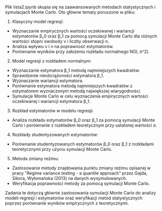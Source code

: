 Plik lista2.ipynb skupia się na zaawansowanych metodach statystycznych i symulacjach Monte Carlo. Oto główne tematy poruszone w pliku:

1. Klasyczny model regresji:
- Wyznaczanie empirycznych wartości oczekiwanej i wariancji estymatorów β_0 oraz β_1 za pomocą symulacji Monte Carlo dla różnych wartości stopni swobody ν i liczby obserwacji n.
- Analiza wpływu ν i n na poprawność estymatorów.
- Porównanie wyników przy założeniu rozkładu normalnego N(0, σ^2).
2. Model regresji z rozkładem normalnym:
- Wyznaczanie estymatora β_1 metodą najmniejszych kwadratów.
- Sprawdzenie nieobciążoności estymatora β_1.
- Wyznaczanie wariancji estymatora.
- Porównanie estymatora metodą najmniejszych kwadratów z estymatorem wyznaczonym metodą największej wiarygodności.
- Symulacje Monte Carlo w celu wyznaczenia empirycznych wartości oczekiwanej i wariancji estymatora β_1.
3. Rozkład estymatorów w modelu regresji:
- Analiza rozkładu estymatorów β_0 oraz β_1 za pomocą symulacji Monte Carlo i porównanie z rozkładem teoretycznym przy ustalonej wartości σ.
4. Rozkłady studentyzowanych estymatorów:
- Porównanie studentyzowanych estymatorów β_0 oraz β_1 z rozkładami teoretycznymi przy użyciu symulacji Monte Carlo.
5. Metoda zmiany reżimu:
- Zastosowanie metody znajdowania punktu zmiany reżimu opisanej w pracy "Regime variance testing - a quantile approach" przez Gajda, Sikora, Wyłomańska (2013) na danych wysymulowanych.
- Weryfikacja poprawności metody za pomocą symulacji Monte Carlo.

Zadania te dotyczą głównie zastosowania symulacji Monte Carlo do analizy modeli regresji i estymatorów oraz weryfikacji metod statystycznych poprzez porównanie wyników empirycznych z teoretycznymi.
